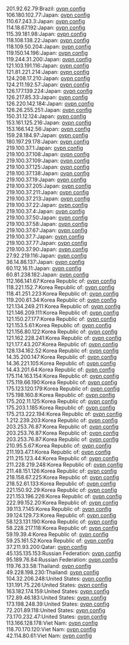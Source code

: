 201.92.62.79:Brazil: [ovpn config](vpn/201_92_62_79.ovpn)  
106.180.102.77:Japan: [ovpn config](vpn/106_180_102_77.ovpn)  
110.67.243.3:Japan: [ovpn config](vpn/110_67_243_3.ovpn)  
114.18.67.192:Japan: [ovpn config](vpn/114_18_67_192.ovpn)  
115.39.181.98:Japan: [ovpn config](vpn/115_39_181_98.ovpn)  
118.108.138.22:Japan: [ovpn config](vpn/118_108_138_22.ovpn)  
118.109.50.204:Japan: [ovpn config](vpn/118_109_50_204.ovpn)  
119.150.14.196:Japan: [ovpn config](vpn/119_150_14_196.ovpn)  
119.244.31.200:Japan: [ovpn config](vpn/119_244_31_200.ovpn)  
121.103.191.116:Japan: [ovpn config](vpn/121_103_191_116.ovpn)  
121.81.221.214:Japan: [ovpn config](vpn/121_81_221_214.ovpn)  
124.208.17.210:Japan: [ovpn config](vpn/124_208_17_210.ovpn)  
124.211.192.57:Japan: [ovpn config](vpn/124_211_192_57.ovpn)  
126.177.139.224:Japan: [ovpn config](vpn/126_177_139_224.ovpn)  
126.217.85.33:Japan: [ovpn config](vpn/126_217_85_33.ovpn)  
126.220.142.184:Japan: [ovpn config](vpn/126_220_142_184.ovpn)  
126.26.255.251:Japan: [ovpn config](vpn/126_26_255_251.ovpn)  
150.31.12.124:Japan: [ovpn config](vpn/150_31_12_124.ovpn)  
153.161.125.216:Japan: [ovpn config](vpn/153_161_125_216.ovpn)  
153.166.142.56:Japan: [ovpn config](vpn/153_166_142_56.ovpn)  
159.28.184.97:Japan: [ovpn config](vpn/159_28_184_97.ovpn)  
180.197.29.178:Japan: [ovpn config](vpn/180_197_29_178.ovpn)  
219.100.37.1:Japan: [ovpn config](vpn/219_100_37_1.ovpn)  
219.100.37.108:Japan: [ovpn config](vpn/219_100_37_108.ovpn)  
219.100.37.109:Japan: [ovpn config](vpn/219_100_37_109.ovpn)  
219.100.37.125:Japan: [ovpn config](vpn/219_100_37_125.ovpn)  
219.100.37.138:Japan: [ovpn config](vpn/219_100_37_138.ovpn)  
219.100.37.19:Japan: [ovpn config](vpn/219_100_37_19.ovpn)  
219.100.37.205:Japan: [ovpn config](vpn/219_100_37_205.ovpn)  
219.100.37.211:Japan: [ovpn config](vpn/219_100_37_211.ovpn)  
219.100.37.213:Japan: [ovpn config](vpn/219_100_37_213.ovpn)  
219.100.37.22:Japan: [ovpn config](vpn/219_100_37_22.ovpn)  
219.100.37.4:Japan: [ovpn config](vpn/219_100_37_4.ovpn)  
219.100.37.50:Japan: [ovpn config](vpn/219_100_37_50.ovpn)  
219.100.37.58:Japan: [ovpn config](vpn/219_100_37_58.ovpn)  
219.100.37.67:Japan: [ovpn config](vpn/219_100_37_67.ovpn)  
219.100.37.7:Japan: [ovpn config](vpn/219_100_37_7.ovpn)  
219.100.37.77:Japan: [ovpn config](vpn/219_100_37_77.ovpn)  
219.100.37.90:Japan: [ovpn config](vpn/219_100_37_90.ovpn)  
27.92.219.116:Japan: [ovpn config](vpn/27_92_219_116.ovpn)  
36.14.86.137:Japan: [ovpn config](vpn/36_14_86_137.ovpn)  
60.112.16.11:Japan: [ovpn config](vpn/60_112_16_11.ovpn)  
60.81.238.182:Japan: [ovpn config](vpn/60_81_238_182.ovpn)  
112.166.141.67:Korea Republic of: [ovpn config](vpn/112_166_141_67.ovpn)  
118.221.152.7:Korea Republic of: [ovpn config](vpn/118_221_152_7.ovpn)  
118.41.251.223:Korea Republic of: [ovpn config](vpn/118_41_251_223.ovpn)  
119.200.61.34:Korea Republic of: [ovpn config](vpn/119_200_61_34.ovpn)  
121.134.249.211:Korea Republic of: [ovpn config](vpn/121_134_249_211.ovpn)  
121.146.209.111:Korea Republic of: [ovpn config](vpn/121_146_209_111.ovpn)  
121.150.27.177:Korea Republic of: [ovpn config](vpn/121_150_27_177.ovpn)  
121.153.5.61:Korea Republic of: [ovpn config](vpn/121_153_5_61.ovpn)  
121.156.80.122:Korea Republic of: [ovpn config](vpn/121_156_80_122.ovpn)  
121.162.228.241:Korea Republic of: [ovpn config](vpn/121_162_228_241.ovpn)  
121.177.43.207:Korea Republic of: [ovpn config](vpn/121_177_43_207.ovpn)  
128.134.162.52:Korea Republic of: [ovpn config](vpn/128_134_162_52.ovpn)  
14.35.200.147:Korea Republic of: [ovpn config](vpn/14_35_200_147.ovpn)  
14.36.221.105:Korea Republic of: [ovpn config](vpn/14_36_221_105.ovpn)  
14.43.201.64:Korea Republic of: [ovpn config](vpn/14_43_201_64.ovpn)  
175.114.163.154:Korea Republic of: [ovpn config](vpn/175_114_163_154.ovpn)  
175.119.66.190:Korea Republic of: [ovpn config](vpn/175_119_66_190.ovpn)  
175.123.120.179:Korea Republic of: [ovpn config](vpn/175_123_120_179.ovpn)  
175.198.160.8:Korea Republic of: [ovpn config](vpn/175_198_160_8.ovpn)  
175.202.11.125:Korea Republic of: [ovpn config](vpn/175_202_11_125.ovpn)  
175.203.1.185:Korea Republic of: [ovpn config](vpn/175_203_1_185.ovpn)  
175.213.222.194:Korea Republic of: [ovpn config](vpn/175_213_222_194.ovpn)  
1.212.239.203:Korea Republic of: [ovpn config](vpn/1_212_239_203.ovpn)  
203.253.76.87:Korea Republic of: [ovpn config](vpn/203_253_76_87.ovpn)  
203.253.76.87:Korea Republic of: [ovpn config](vpn/203_253_76_87.ovpn)  
203.253.76.87:Korea Republic of: [ovpn config](vpn/203_253_76_87.ovpn)  
210.95.5.67:Korea Republic of: [ovpn config](vpn/210_95_5_67.ovpn)  
211.193.47.1:Korea Republic of: [ovpn config](vpn/211_193_47_1.ovpn)  
211.215.123.44:Korea Republic of: [ovpn config](vpn/211_215_123_44.ovpn)  
211.228.219.248:Korea Republic of: [ovpn config](vpn/211_228_219_248.ovpn)  
211.48.151.126:Korea Republic of: [ovpn config](vpn/211_48_151_126.ovpn)  
218.158.67.225:Korea Republic of: [ovpn config](vpn/218_158_67_225.ovpn)  
218.52.61.133:Korea Republic of: [ovpn config](vpn/218_52_61_133.ovpn)  
221.150.92.29:Korea Republic of: [ovpn config](vpn/221_150_92_29.ovpn)  
221.153.196.226:Korea Republic of: [ovpn config](vpn/221_153_196_226.ovpn)  
222.99.152.20:Korea Republic of: [ovpn config](vpn/222_99_152_20.ovpn)  
39.113.7.145:Korea Republic of: [ovpn config](vpn/39_113_7_145.ovpn)  
39.124.129.73:Korea Republic of: [ovpn config](vpn/39_124_129_73.ovpn)  
58.123.131.190:Korea Republic of: [ovpn config](vpn/58_123_131_190.ovpn)  
58.228.217.118:Korea Republic of: [ovpn config](vpn/58_228_217_118.ovpn)  
59.19.39.4:Korea Republic of: [ovpn config](vpn/59_19_39_4.ovpn)  
59.25.161.52:Korea Republic of: [ovpn config](vpn/59_25_161_52.ovpn)  
37.211.93.200:Qatar: [ovpn config](vpn/37_211_93_200.ovpn)  
45.135.135.153:Russian Federation: [ovpn config](vpn/45_135_135_153.ovpn)  
95.189.76.84:Russian Federation: [ovpn config](vpn/95_189_76_84.ovpn)  
119.76.33.58:Thailand: [ovpn config](vpn/119_76_33_58.ovpn)  
49.228.198.230:Thailand: [ovpn config](vpn/49_228_198_230.ovpn)  
104.32.206.248:United States: [ovpn config](vpn/104_32_206_248.ovpn)  
131.191.75.226:United States: [ovpn config](vpn/131_191_75_226.ovpn)  
163.182.174.159:United States: [ovpn config](vpn/163_182_174_159.ovpn)  
172.89.46.183:United States: [ovpn config](vpn/172_89_46_183.ovpn)  
173.198.248.39:United States: [ovpn config](vpn/173_198_248_39.ovpn)  
72.201.89.118:United States: [ovpn config](vpn/72_201_89_118.ovpn)  
73.170.232.47:United States: [ovpn config](vpn/73_170_232_47.ovpn)  
113.166.128.178:Viet Nam: [ovpn config](vpn/113_166_128_178.ovpn)  
118.70.170.120:Viet Nam: [ovpn config](vpn/118_70_170_120.ovpn)  
42.114.80.61:Viet Nam: [ovpn config](vpn/42_114_80_61.ovpn)  
